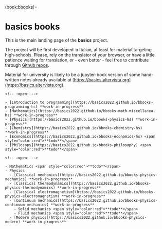 (book:bbooks)=
# basics books

This is the main landing page of the **basics** project.

The project will be first developed in Italian, at least for material targeting high-schools. Please, rely on the translator of your browser, or have a little patience waiting for translation, or - even better - feel free to contribute through [Github repos](https://github.com/Basics2022).

Material for university is likely to be a jupyter-book version of some hand-written notes already available at [https://basics.altervista.org](https://basics.altervista.org).

```{dropdown} [High-school](https://basics2022.github.io/bbooks-hs)
<!-- :open: -->

- [Introduction to programming](https://basics2022.github.io/bbooks-programming-hs) **work-in-progress**
- [Mathematics](https://basics2022.github.io/bbooks-math-miscellanea-hs) **work-in-progress**
- [Physics](https://basics2022.github.io/bbooks-physics-hs) **work-in-progress**
- [Chemistry](https://basics2022.github.io/bbooks-chemistry-hs) **work-in-progress**
- [Economics](https://basics2022.github.io/bbooks-economics-hs) <span style="color:red">**todo**</span>
- [Philosopy](https://basics2022.github.io/bbooks-philosophy) <span style="color:red">**todo**</span>
```

<!-- - [Mathematics](https://basics2022.github.io/bbooks-math-miscellanea) **work-in-progress** -->
```{dropdown} University and more
<!-- :open: -->

- Mathematics <span style="color:red">**todo**</span>
- Physics
  - [Classical mechanics](https://basics2022.github.io/bbooks-physics-mechanics) **work-in-progress**
  - [Classical thermodynamics](https://basics2022.github.io/bbooks-physics-thermodynamics) **work-in-progress**
  - [Classical electromagnetism](https://basics2022.github.io/bbooks-physics-electromagnetism) **work-in-progress**
  - [Continuum mechanics](https://basics2022.github.io/bbooks-physics-continuum-mechanics) **work-in-progress**
    - Solid mechanics <span style="color:red">**todo**</span> 
    - Fluid mechanics <span style="color:red">**todo**</span>
  - [Modern physics](https://basics2022.github.io/bbooks-physics-modern) **work-in-progress**
```

```{dropdown} Insights
```

